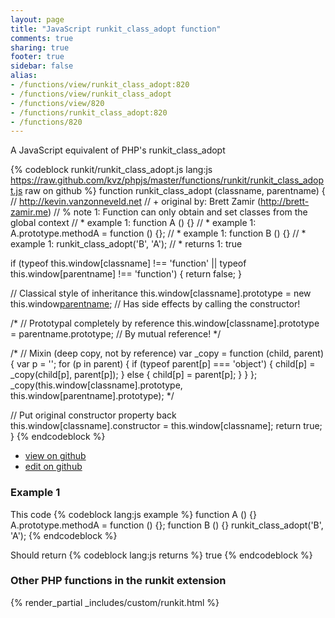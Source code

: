 ```yaml
---
layout: page
title: "JavaScript runkit_class_adopt function"
comments: true
sharing: true
footer: true
sidebar: false
alias:
- /functions/view/runkit_class_adopt:820
- /functions/view/runkit_class_adopt
- /functions/view/820
- /functions/runkit_class_adopt:820
- /functions/820
---
```

<!-- Generated by Rakefile:build -->
A JavaScript equivalent of PHP's runkit_class_adopt

{% codeblock runkit/runkit_class_adopt.js lang:js https://raw.github.com/kvz/phpjs/master/functions/runkit/runkit_class_adopt.js raw on github %}
function runkit_class_adopt (classname, parentname) {
  // http://kevin.vanzonneveld.net
  // +   original by: Brett Zamir (http://brett-zamir.me)
  // %          note 1: Function can only obtain and set classes from the global context
  // *     example 1: function A () {}
  // *     example 1: A.prototype.methodA = function () {};
  // *     example 1: function B () {}
  // *     example 1: runkit_class_adopt('B', 'A');
  // *     returns 1: true

  if (typeof this.window[classname] !== 'function' || typeof this.window[parentname] !== 'function') {
    return false;
  }

  // Classical style of inheritance
  this.window[classname].prototype = new this.window[parentname](); // Has side effects by calling the constructor!

/*
  // Prototypal completely by reference
  this.window[classname].prototype = parentname.prototype; // By mutual reference!
*/

/*
  // Mixin (deep copy, not by reference)
  var _copy = function (child, parent) {
    var p = '';
    for (p in parent) {
      if (typeof parent[p] === 'object') {
        child[p] = _copy(child[p], parent[p]);
      }
      else {
        child[p] = parent[p];
      }
    }
  };
  _copy(this.window[classname].prototype, this.window[parentname].prototype);
*/

  // Put original constructor property back
  this.window[classname].constructor = this.window[classname];
  return true;
}
{% endcodeblock %}

 - [view on github](https://github.com/kvz/phpjs/blob/master/functions/runkit/runkit_class_adopt.js)
 - [edit on github](https://github.com/kvz/phpjs/edit/master/functions/runkit/runkit_class_adopt.js)

### Example 1
This code
{% codeblock lang:js example %}
function A () {}
A.prototype.methodA = function () {};
function B () {}
runkit_class_adopt('B', 'A');
{% endcodeblock %}

Should return
{% codeblock lang:js returns %}
true
{% endcodeblock %}


### Other PHP functions in the runkit extension
{% render_partial _includes/custom/runkit.html %}
